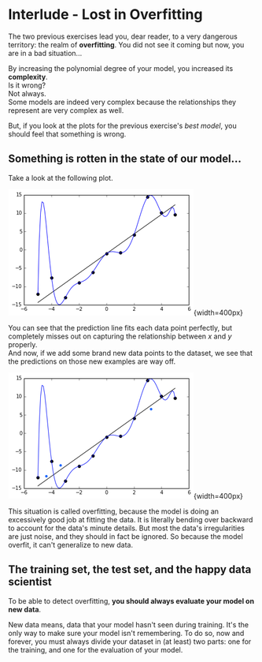 # Interlude - Lost in Overfitting
The two previous exercises lead you, dear reader, to a very dangerous territory: the realm of **overfitting**.  You did not see it coming but now, you are in a bad situation...  

By increasing the polynomial degree of your model, you increased its **complexity**.  
Is it wrong?  
Not always.  
Some models are indeed very complex because the relationships they represent are very complex as well. 

But, if you look at the plots for the previous exercise's *best model*, you should feel that something is wrong. 

## Something is rotten in the state of our model...
Take a look at the following plot. 

![Overfitting hypothesis](../assets/overfitt.png){width=400px}  

You can see that the prediction line fits each data point perfectly, but completely misses out on capturing the relationship between $x$ and $y$ properly.  
And now, if we add some brand new data points to the dataset, we see that the predictions on those new examples are way off. 

![Generalization errors resulting from overfitting](../assets/overfitt_with_dots.png){width=400px}  

This situation is called overfitting, because the model is doing an excessively good job at fitting the data. It is literally bending over backward to account for the data's minute details. But most the data's irregularities are just noise, and they should in fact be ignored. So because the model overfit, it can't generalize to new data.

## The training set, the test set, and the happy data scientist
To be able to detect overfitting, **you should always evaluate your model on new data**.  
  
New data means, data that your model hasn't seen during training. It's the only way to make sure your model isn't remembering. To do so, now and forever, you must always divide your dataset in (at least) two parts: one for the training, and one for the evaluation of your model. 
